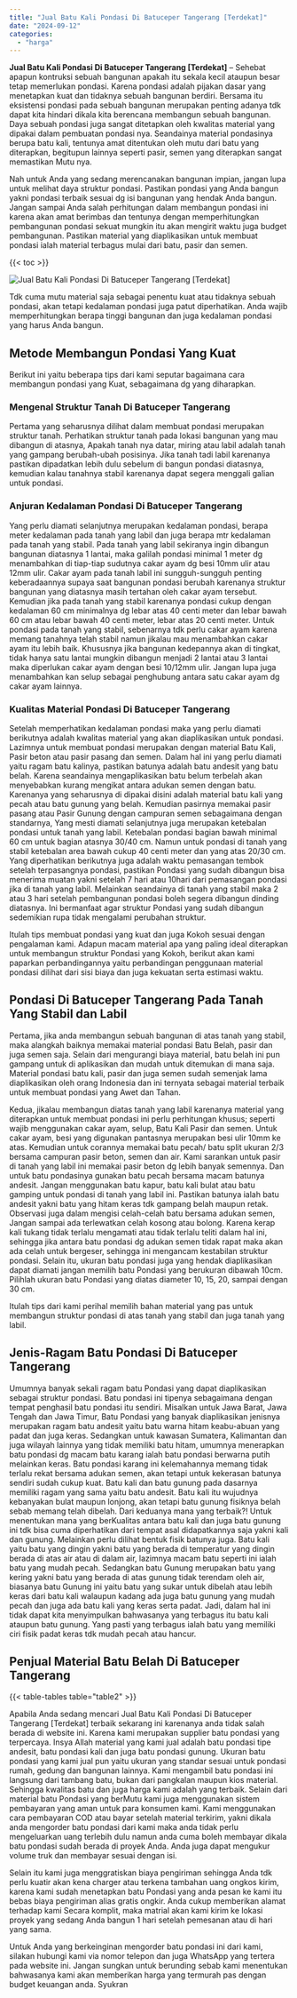 ```yaml
---
title: "Jual Batu Kali Pondasi Di Batuceper Tangerang [Terdekat]"
date: "2024-09-12"
categories: 
  - "harga"
---
```


**Jual Batu Kali Pondasi Di Batuceper Tangerang \[Terdekat\]** – Sehebat apapun kontruksi sebuah bangunan apakah itu sekala kecil ataupun besar tetap memerlukan pondasi. Karena pondasi adalah pijakan dasar yang menetapkan kuat dan tidaknya sebuah bangunan berdiri. Bersama itu eksistensi pondasi pada sebuah bangunan merupakan penting adanya tdk dapat kita hindari dikala kita berencana membangun sebuah bangunan. Daya sebuah pondasi juga sangat ditetapkan oleh kwalitas material yang dipakai dalam pembuatan pondasi nya. Seandainya material pondasinya berupa batu kali, tentunya amat ditentukan oleh mutu dari batu yang diterapkan, begitupun lainnya seperti pasir, semen yang diterapkan sangat memastikan Mutu nya.

Nah untuk Anda yang sedang merencanakan bangunan impian, jangan lupa untuk melihat daya struktur pondasi. Pastikan pondasi yang Anda bangun yakni pondasi terbaik sesuai dg isi bangunan yang hendak Anda bangun. Jangan sampai Anda salah perhitungan dalam membangun pondasi ini karena akan amat berimbas dan tentunya dengan memperhitungkan pembangunan pondasi sekuat mungkin itu akan mengirit waktu juga budget pembangunan. Pastikan material yang diaplikasikan untuk membuat pondasi ialah material terbagus mulai dari batu, pasir dan semen.

{{< toc >}}

![Jual Batu Kali Pondasi Di Batuceper Tangerang [Terdekat]](/images/jual-batu-kali-32.png)

Tdk cuma mutu material saja sebagai penentu kuat atau tidaknya sebuah pondasi, akan tetapi kedalaman pondasi juga patut diperhatikan. Anda wajib memperhitungkan berapa tinggi bangunan dan juga kedalaman pondasi yang harus Anda bangun.

## Metode Membangun Pondasi Yang Kuat

Berikut ini yaitu beberapa tips dari kami seputar bagaimana cara membangun pondasi yang Kuat, sebagaimana dg yang diharapkan.

### Mengenal Struktur Tanah Di Batuceper Tangerang

Pertama yang seharusnya dilihat dalam membuat pondasi merupakan struktur tanah. Perhatikan struktur tanah pada lokasi bangunan yang mau dibangun di atasnya, Apakah tanah nya datar, miring atau labil adalah tanah yang gampang berubah-ubah posisinya. Jika tanah tadi labil karenanya pastikan dipadatkan lebih dulu sebelum di bangun pondasi diatasnya, kemudian kalau tanahnya stabil karenanya dapat segera menggali galian untuk pondasi.

### Anjuran Kedalaman Pondasi Di Batuceper Tangerang

Yang perlu diamati selanjutnya merupakan kedalaman pondasi, berapa meter kedalaman pada tanah yang labil dan juga berapa mtr kedalaman pada tanah yang stabil. Pada tanah yang labil sekiranya ingin dibangun bangunan diatasnya 1 lantai, maka galilah pondasi minimal 1 meter dg menambahkan di tiap-tiap sudutnya cakar ayam dg besi 10mm ulir atau 12mm ulir. Cakar ayam pada tanah labil ini sungguh-sungguh penting keberadaannya supaya saat bangunan pondasi berubah karenanya struktur bangunan yang diatasnya masih tertahan oleh cakar ayam tersebut. Kemudian jika pada tanah yang stabil karenanya pondasi cukup dengan kedalaman 60 cm minimalnya dg lebar atas 40 centi meter dan lebar bawah 60 cm atau lebar bawah 40 centi meter, lebar atas 20 centi meter. Untuk pondasi pada tanah yang stabil, sebenarnya tdk perlu cakar ayam karena memang tanahnya telah stabil namun jikalau mau menambahkan cakar ayam itu lebih baik. Khususnya jika bangunan kedepannya akan di tingkat, tidak hanya satu lantai mungkin dibangun menjadi 2 lantai atau 3 lantai maka diperlukan cakar ayam dengan besi 10/12mm ulir. Jangan lupa juga menambahkan kan selup sebagai penghubung antara satu cakar ayam dg cakar ayam lainnya.

### Kualitas Material Pondasi Di Batuceper Tangerang

Setelah memperhatikan kedalaman pondasi maka yang perlu diamati berikutnya adalah kwalitas material yang akan diaplikasikan untuk pondasi. Lazimnya untuk membuat pondasi merupakan dengan material Batu Kali, Pasir beton atau pasir pasang dan semen. Dalam hal ini yang perlu diamati yaitu ragam batu kalinya, pastikan batunya adalah batu andesit yang batu belah. Karena seandainya mengaplikasikan batu belum terbelah akan menyebabkan kurang mengikat antara adukan semen dengan batu. Karenanya yang seharusnya di dipakai disini adalah material batu kali yang pecah atau batu gunung yang belah. Kemudian pasirnya memakai pasir pasang atau Pasir Gunung dengan campuran semen sebagaimana dengan standarnya, Yang mesti diamati selanjutnya juga merupakan ketebalan pondasi untuk tanah yang labil. Ketebalan pondasi bagian bawah minimal 60 cm untuk bagian atasnya 30/40 cm. Namun untuk pondasi di tanah yang stabil ketebalan area bawah cukup 40 centi meter dan yang atas 20/30 cm. Yang diperhatikan berikutnya juga adalah waktu pemasangan tembok setelah terpasangnya pondasi, pastikan Pondasi yang sudah dibangun bisa menerima muatan yakni setelah 7 hari atau 10hari dari pemasangan pondasi jika di tanah yang labil. Melainkan seandainya di tanah yang stabil maka 2 atau 3 hari setelah pembangunan pondasi boleh segera dibangun dinding diatasnya. Ini bermanfaat agar struktur Pondasi yang sudah dibangun sedemikian rupa tidak mengalami perubahan struktur.

Itulah tips membuat pondasi yang kuat dan juga Kokoh sesuai dengan pengalaman kami. Adapun macam material apa yang paling ideal diterapkan untuk membangun struktur Pondasi yang Kokoh, berikut akan kami paparkan perbandingannya yaitu perbandingan penggunaan material pondasi dilihat dari sisi biaya dan juga kekuatan serta estimasi waktu.

## Pondasi Di Batuceper Tangerang Pada Tanah Yang Stabil dan Labil

Pertama, jika anda membangun sebuah bangunan di atas tanah yang stabil, maka alangkah baiknya memakai material pondasi Batu Belah, pasir dan juga semen saja. Selain dari mengurangi biaya material, batu belah ini pun gampang untuk di aplikasikan dan mudah untuk ditemukan di mana saja. Material pondasi batu kali, pasir dan juga semen sudah semenjak lama diaplikasikan oleh orang Indonesia dan ini ternyata sebagai material terbaik untuk membuat pondasi yang Awet dan Tahan.

Kedua, jikalau membangun diatas tanah yang labil karenanya material yang diterapkan untuk membuat pondasi ini perlu perhitungan khusus; seperti wajib menggunakan cakar ayam, selup, Batu Kali Pasir dan semen. Untuk cakar ayam, besi yang digunakan pantasnya merupakan besi ulir 10mm ke atas. Kemudian untuk corannya memakai batu pecah/ batu split ukuran 2/3 bersama campuran pasir beton, semen dan air. Kami sarankan untuk pasir di tanah yang labil ini memakai pasir beton dg lebih banyak semennya. Dan untuk batu pondasinya gunakan batu pecah bersama macam batunya andesit. Jangan menggunakan batu kapur, batu kali bulat atau batu gamping untuk pondasi di tanah yang labil ini. Pastikan batunya ialah batu andesit yakni batu yang hitam keras tdk gampang belah maupun retak. Observasi juga dalam mengisi celah-celah batu bersama adukan semen, Jangan sampai ada terlewatkan celah kosong atau bolong. Karena kerap kali tukang tidak terlalu mengamati atau tidak terlalu teliti dalam hal ini, sehingga jika antara batu pondasi dg adukan semen tidak rapat maka akan ada celah untuk bergeser, sehingga ini mengancam kestabilan struktur pondasi. Selain itu, ukuran batu pondasi juga yang hendak diaplikasikan dapat diamati jangan memilih batu Pondasi yang berukuran dibawah 10cm. Pilihlah ukuran batu Pondasi yang diatas diameter 10, 15, 20, sampai dengan 30 cm.

Itulah tips dari kami perihal memilih bahan material yang pas untuk membangun struktur pondasi di atas tanah yang stabil dan juga tanah yang labil.

## Jenis-Ragam Batu Pondasi Di Batuceper Tangerang

Umumnya banyak sekali ragam batu Pondasi yang dapat diaplikasikan sebagai struktur pondasi. Batu pondasi ini tipenya sebagaimana dengan tempat penghasil batu pondasi itu sendiri. Misalkan untuk Jawa Barat, Jawa Tengah dan Jawa Timur, Batu Pondasi yang banyak diaplikasikan jenisnya merupakan ragam batu andesit yaitu batu warna hitam keabu-abuan yang padat dan juga keras. Sedangkan untuk kawasan Sumatera, Kalimantan dan juga wilayah lainnya yang tidak memiliki batu hitam, umumnya menerapkan batu pondasi dg macam batu karang ialah batu pondasi berwarna putih melainkan keras. Batu pondasi karang ini kelemahannya memang tidak terlalu rekat bersama adukan semen, akan tetapi untuk kekerasan batunya sendiri sudah cukup kuat. Batu kali dan batu gunung pada dasarnya memiliki ragam yang sama yaitu batu andesit. Batu kali itu wujudnya kebanyakan bulat maupun lonjong, akan tetapi batu gunung fisiknya belah sebab memang telah dibelah. Dari keduanya mana yang terbaik?! Untuk menentukan mana yang berKualitas antara batu kali dan juga batu gunung ini tdk bisa cuma diperhatikan dari tempat asal didapatkannya saja yakni kali dan gunung. Melainkan perlu dilihat bentuk fisik batunya juga. Batu kali yaitu batu yang dingin yakni batu yang berada di temperatur yang dingin berada di atas air atau di dalam air, lazimnya macam batu seperti ini ialah batu yang mudah pecah. Sedangkan batu Gunung merupakan batu yang kering yakni batu yang berada di atas gunung tidak terendam oleh air, biasanya batu Gunung ini yaitu batu yang sukar untuk dibelah atau lebih keras dari batu kali walaupun kadang ada juga batu gunung yang mudah pecah dan juga ada batu kali yang keras serta padat. Jadi, dalam hal ini tidak dapat kita menyimpulkan bahwasanya yang terbagus itu batu kali ataupun batu gunung. Yang pasti yang terbagus ialah batu yang memiliki ciri fisik padat keras tdk mudah pecah atau hancur.

## Penjual Material Batu Belah Di Batuceper Tangerang

{{< table-tables table="table2" >}}

Apabila Anda sedang mencari Jual Batu Kali Pondasi Di Batuceper Tangerang \[Terdekat\] terbaik sekarang ini karenanya anda tidak salah berada di website ini. Karena kami merupakan supplier batu pondasi yang terpercaya. Insya Allah material yang kami jual adalah batu pondasi tipe andesit, batu pondasi kali dan juga batu pondasi gunung. Ukuran batu pondasi yang kami jual pun yaitu ukuran yang standar sesuai untuk pondasi rumah, gedung dan bangunan lainnya. Kami mengambil batu pondasi ini langsung dari tambang batu, bukan dari pangkalan maupun kios material. Sehingga kwalitas batu dan juga harga kami adalah yang terbaik. Selain dari material batu Pondasi yang berMutu kami juga menggunakan sistem pembayaran yang aman untuk para konsumen kami. Kami menggunakan cara pembayaran COD atau bayar setelah material terkirim, yakni dikala anda mengorder batu pondasi dari kami maka anda tidak perlu mengeluarkan uang terlebih dulu namun anda cuma boleh membayar dikala batu pondasi sudah berada di proyek Anda. Anda juga dapat mengukur volume truk dan membayar sesuai dengan isi.

Selain itu kami juga menggratiskan biaya pengiriman sehingga Anda tdk perlu kuatir akan kena charger atau terkena tambahan uang ongkos kirim, karena kami sudah menetapkan batu Pondasi yang anda pesan ke kami itu bebas biaya pengiriman alias gratis ongkir. Anda cukup memberikan alamat terhadap kami Secara komplit, maka matrial akan kami kirim ke lokasi proyek yang sedang Anda bangun 1 hari setelah pemesanan atau di hari yang sama.

Untuk Anda yang berkeinginan mengorder batu pondasi ini dari kami, silakan hubungi kami via nomor telepon dan juga WhatsApp yang tertera pada website ini. Jangan sungkan untuk berunding sebab kami menentukan bahwasanya kami akan memberikan harga yang termurah pas dengan budget keuangan anda. Syukran
